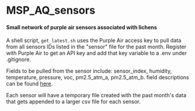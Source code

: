 # MSP_AQ_sensors
#### Small network of purple air sensors associated with lichens
A shell script, `get_latest.sh` uses the Purple Air access key to pull data from all sensors IDs listed in the "sensor" file for the past month. Register with Purple Air to get an API key and add that key variable to a .env under .gitignore.

Fields to be pulled from the sensor include: sensor_index, humidity, temperature, pressure, voc, pm2.5_atm_a, pm2.5_atm_b. field descriptions can be found [here](https://community.purpleair.com/t/api-history-fields-descriptions/4652).

Each sensor will have a temporary file created with the past month's data that gets appended to a larger csv file for each sensor.

